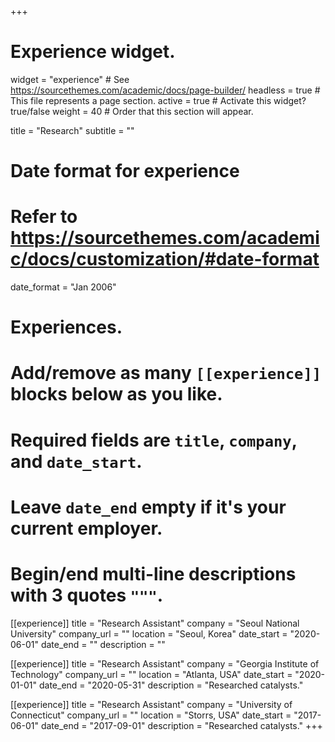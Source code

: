 +++
# Experience widget.
widget = "experience"  # See https://sourcethemes.com/academic/docs/page-builder/
headless = true  # This file represents a page section.
active = true  # Activate this widget? true/false
weight = 40  # Order that this section will appear.

title = "Research"
subtitle = ""

# Date format for experience
#   Refer to https://sourcethemes.com/academic/docs/customization/#date-format
date_format = "Jan 2006"

# Experiences.
#   Add/remove as many `[[experience]]` blocks below as you like.
#   Required fields are `title`, `company`, and `date_start`.
#   Leave `date_end` empty if it's your current employer.
#   Begin/end multi-line descriptions with 3 quotes `"""`.
[[experience]]
  title = "Research Assistant"
  company = "Seoul National University"
  company_url = ""
  location = "Seoul, Korea"
  date_start = "2020-06-01"
  date_end = ""
  description = ""

[[experience]]
  title = "Research Assistant"
  company = "Georgia Institute of Technology"
  company_url = ""
  location = "Atlanta, USA"
  date_start = "2020-01-01"
  date_end = "2020-05-31"
  description = "Researched catalysts."
  
[[experience]]
  title = "Research Assistant"
  company = "University of Connecticut"
  company_url = ""
  location = "Storrs, USA"
  date_start = "2017-06-01"
  date_end = "2017-09-01"
  description = "Researched catalysts."
+++
